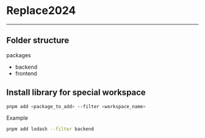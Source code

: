 # Replace2024

---

## Folder structure

packages

- backend
- frontend

## Install library for special workspace

```bash
pnpm add <package_to_add> --filter <workspace_name>
```

Example

```bash
pnpm add lodash --filter backend
```
